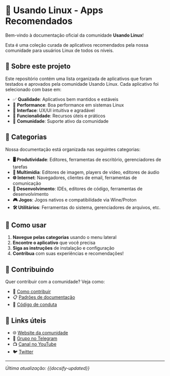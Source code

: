 # 🐧 Usando Linux - Apps Recomendados

Bem-vindo à documentação oficial da comunidade **Usando Linux**! 

Esta é uma coleção curada de aplicativos recomendados pela nossa comunidade para usuários Linux de todos os níveis.

## 🎯 Sobre este projeto

Este repositório contém uma lista organizada de aplicativos que foram testados e aprovados pela comunidade Usando Linux. Cada aplicativo foi selecionado com base em:

- ✅ **Qualidade**: Aplicativos bem mantidos e estáveis
- 🚀 **Performance**: Boa performance em sistemas Linux
- 🎨 **Interface**: UX/UI intuitiva e agradável
- 🔧 **Funcionalidade**: Recursos úteis e práticos
- 👥 **Comunidade**: Suporte ativo da comunidade

## 📱 Categorias

Nossa documentação está organizada nas seguintes categorias:

- **🖥️ Produtividade**: Editores, ferramentas de escritório, gerenciadores de tarefas
- **🎨 Multimídia**: Editores de imagem, players de vídeo, editores de áudio
- **🌐 Internet**: Navegadores, clientes de email, ferramentas de comunicação
- **🔧 Desenvolvimento**: IDEs, editores de código, ferramentas de desenvolvimento
- **🎮 Jogos**: Jogos nativos e compatibilidade via Wine/Proton
- **🛠️ Utilitários**: Ferramentas do sistema, gerenciadores de arquivos, etc.

## 🚀 Como usar

1. **Navegue pelas categorias** usando o menu lateral
2. **Encontre o aplicativo** que você precisa
3. **Siga as instruções** de instalação e configuração
4. **Contribua** com suas experiências e recomendações!

## 🤝 Contribuindo

Quer contribuir com a comunidade? Veja como:

- 📝 [Como contribuir](/comunidade/contribuindo)
- 📋 [Padrões de documentação](/comunidade/padroes)
- 🤝 [Código de conduta](/comunidade/codigo-de-conduta)

## 🔗 Links úteis

- 🌐 [Website da comunidade](https://usando-linux.com)
- 💬 [Grupo no Telegram](https://t.me/usando-linux)
- 📺 [Canal no YouTube](https://youtube.com/@usando-linux)
- 🐦 [Twitter](https://twitter.com/usando_linux)

---

*Última atualização: {{docsify-updated}}*